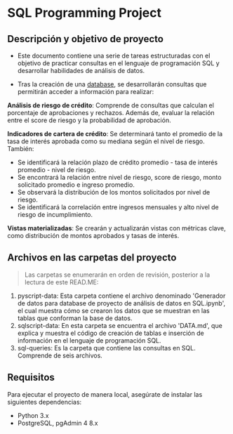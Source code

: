 # **SQL Programming Project**

## **Descripción y objetivo de proyecto**

- Este documento contiene una serie de tareas estructuradas con el objetivo de practicar consultas en el lenguaje de programación SQL y desarrollar habilidades de análisis de datos.
  
- Tras la creación de una [database](https://github.com/faabsss/fab-s-repo/blob/66e418a6c6c14e1f053a3f8be3d3865f02106266/SQL%20Programming%20Project/sqlscript-data/DATA.md), se desarrollarán consultas que permitirán acceder a información para realizar:

**Análisis de riesgo de crédito**: Comprende de consultas que calculan el porcentaje de aprobaciones y rechazos. Además de, evaluar la relación entre el score de riesgo y la probabilidad de aprobación.

**Indicadores de cartera de crédito**: Se determinará tanto el promedio de la tasa de interés aprobada como su mediana según el nivel de riesgo. También:
- Se identificará la relación plazo de crédito promedio - tasa de interés promedio - nivel de riesgo.
- Se encontrará la relación entre nivel de riesgo, score de riesgo, monto solicitado promedio e ingreso promedio.
- Se observará la distribución de los montos solicitados por nivel de riesgo.
- Se identificará la correlación entre ingresos mensuales y alto nivel de riesgo de incumplimiento.

**Vistas materializadas**: Se crearán y actualizarán vistas con métricas clave, como distribución de montos aprobados y tasas de interés.

## **Archivos en las carpetas del proyecto**

> Las carpetas se enumerarán en orden de revisión, posterior a la lectura de este READ.ME:

1. pyscript-data: Esta carpeta contiene el archivo denominado 'Generador de datos para database de proyecto de análisis de datos en SQL.ipynb', el cual muestra cómo se crearon los datos que se muestran en las tablas que conforman la base de datos.
2. sqlscript-data: En esta carpeta se encuentra el archivo 'DATA.md', que explica y muestra el código de creación de tablas e inserción de información en el lenguaje de programación SQL.
3. sql-queries: Es la carpeta que contiene las consultas en SQL. Comprende de seis archivos.

## **Requisitos**
Para ejecutar el proyecto de manera local, asegúrate de instalar las siguientes dependencias:
- Python 3.x
- PostgreSQL, pgAdmin 4 8.x
